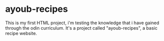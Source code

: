 # ayoub-recipes

This is my first HTML project, i'm testing the knowledge that i have gained through the odin curriculum.
It's a project called "ayoub-recipes", a basic recipe website.
